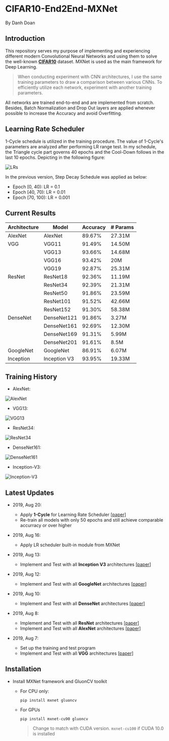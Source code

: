 # CIFAR10-End2End-MXNet

By Danh Doan

## Introduction
This repository serves my purpose of implementing and experiencing different modern Convolutional Neural Networks and using them to solve the well-known [**CIFAR10**](https://www.cs.toronto.edu/~kriz/cifar.html) dataset. MXNet is used as the main framework for Deep Learning.

> When conducting experiment with CNN architectures, I use the same training parameters to draw a comparison between various CNNs. To efficiently utilize each network, experiment with another training parameters.

All networks are trained end-to-end and are implemented from scratch. 
Besides, Batch Normalization and Drop Out layers are applied whenever possible
to increase the Accuracy and avoid Overfitting.

## Learning Rate Scheduler
1-Cycle schedule is utilized in the training procedure. The value of 1-Cycle's parameters are analyzed after performing LR range test.
In my schedule, the Triangle cycle part governs 40 epochs and the Cool-Down follows in the last 10 epochs. Depicting in the following figure:

![LRs](lr-schedule.png)


In the previous version, Step Decay Schedule was applied as below:
  * Epoch [0, 40): LR = 0.1
  * Epoch [40, 70): LR = 0.01
  * Epoch [70, 100): LR = 0.001


## Current Results
|Architecture | Model        | Accuracy| # Params |
|-------------|--------------|---------|----------|
| AlexNet     | AlexNet      | 89.67%  | 27.31M   |
| VGG         | VGG11        | 91.49%  | 14.50M   |
|             | VGG13        | 93.66%  | 14.68M   |
|             | VGG16        | 93.42%  | 20M      |
|             | VGG19        | 92.87%  | 25.31M   |
| ResNet      | ResNet18     | 92.36%  | 11.19M   |
|             | ResNet34     | 92.39%  | 21.31M   |
|             | ResNet50     | 91.86%  | 23.59M   |
|             | ResNet101    | 91.52%  | 42.66M   |
|             | ResNet152    | 91.30%  | 58.38M   |
| DenseNet    | DenseNet121  | 91.86%  | 3.27M    |
|             | DenseNet161  | 92.69%  | 12.30M   |
|             | DenseNet169  | 91.31%  | 5.99M    |
|             | DenseNet201  | 91.61%  | 8.5M     |
| GoogleNet   | GoogleNet    | 86.91%  | 6.07M    |
| Inception   | Inception V3 | 93.95%  | 19.33M   |


## Training History
* AlexNet:

![AlexNet](history/alexnet-acc-0.8967.png)

* VGG13:

![VGG13](history/vgg13-acc-0.9366.png)

* ResNet34:

![ResNet34](history/resnet34-acc-0.9239.png)

* DenseNet161:

![DenseNet161](history/densenet161-acc-0.9269.png)

* Inception-V3:

![Inception-V3](history/inceptionv3-acc-0.9395.png)

## Latest Updates
* 2019, Aug 20:
  * Apply **1-Cycle** for Learning Rate Scheduler [[paper]](https://arxiv.org/pdf/1708.07120.pdf)
  * Re-train all models with only 50 epochs and still achieve comparable accurracy or over higher

* 2019, Aug 16:
  * Apply LR scheduler built-in module from MXNet

* 2019, Aug 13:
  * Implement and Test with all **Inception V3** architectures [[paper]](https://arxiv.org/pdf/1512.00567.pdf)

* 2019, Aug 12:
  * Implement and Test with all **GoogleNet** architectures [[paper]](https://www.cs.unc.edu/~wliu/papers/GoogLeNet.pdf)

* 2019, Aug 10:
  * Implement and Test with all **DenseNet** architectures [[paper]](https://arxiv.org/abs/1608.06993)

* 2019, Aug 8:
  * Implement and Test with all **ResNet** architectures [[paper]](https://arxiv.org/abs/1512.03385)
  * Implement and Test with all **AlexNet** architectures [[paper]](https://papers.nips.cc/paper/4824-imagenet-classification-with-deep-convolutional-neural-networks.pdf)

* 2019, Aug 7:
	* Set up the training and test program
	* Implement and Test with all **VGG** architectures [[paper]](https://arxiv.org/abs/1409.1556)

## Installation
* Install MXNet framework and GluonCV toolkit
	* For CPU only:
	
		`pip install mxnet gluoncv`
	
	* For GPUs
		
		`pip install mxnet-cu90 gluoncv`
    	> Change to match with CUDA version. `mxnet-cu100` if CUDA 10.0 is installed
	
